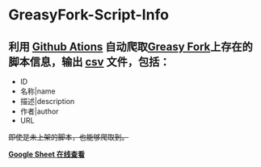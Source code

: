 # GreasyFork-Script-Info

## 利用 [Github Ations](https://github.com/shiquda/GreasyFork-Script-Info/actions/workflows/CR.yml) 自动爬取[Greasy Fork](https://greasyfork.org/zh-CN)上存在的脚本信息，输出 [csv](https://github.com/shiquda/GreasyFork-Script-Info/blob/master/script_info.csv) 文件，包括：

- ID
- 名称|name
- 描述|description
- 作者|author
- URL

~~即使是未上架的脚本，也能够爬取到。~~

[**Google Sheet 在线查看**](https://docs.google.com/spreadsheets/d/1MzGWVWeH7J7aoyqXZew-uSBKgFB-Q2-dHcazTsFal1E/edit?usp=sharing)